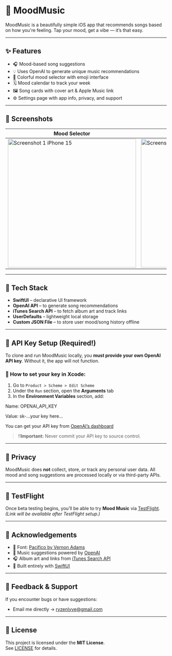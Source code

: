 # 🎵 MoodMusic

MoodMusic is a beautifully simple iOS app that recommends songs based on how you're feeling. Tap your mood, get a vibe — it’s that easy.

---

## ✨ Features

- 🎧 Mood-based song suggestions
- 💡 Uses OpenAI to generate unique music recommendations
- 🎨 Colorful mood selector with emoji interface
- 🗓️ Mood calendar to track your week
- 🖼️ Song cards with cover art & Apple Music link
- ⚙️ Settings page with app info, privacy, and support

---

## 📱 Screenshots

| Mood Selector | Song Card |
|---------------|-----------|
| <img src="https://github.com/user-attachments/assets/2826ad28-97a0-417f-98e3-d0aeda84d902" width="400" alt="Screenshot 1 iPhone 15"> | <img src="https://github.com/user-attachments/assets/2bbf25e4-7b5a-4335-b274-2ebe0a96fb77" width="400" alt="Screenshot 2 iPhone 15"> |

---

## 🚀 Tech Stack

- **SwiftUI** – declarative UI framework
- **OpenAI API** – to generate song recommendations
- **iTunes Search API** – to fetch album art and track links
- **UserDefaults** – lightweight local storage
- **Custom JSON File** – to store user mood/song history offline

---

## 🔐 API Key Setup (Required!)

To clone and run MoodMusic locally, you **must provide your own OpenAI API key**. Without it, the app will not function.

### 🔧 How to set your key in Xcode:

1. Go to `Product > Scheme > Edit Scheme`
2. Under the `Run` section, open the **Arguments** tab
3. In the **Environment Variables** section, add:

Name: OPENAI_API_KEY

Value: sk-…your key here…

You can get your API key from [OpenAI’s dashboard](https://platform.openai.com/account/api-keys)

> ‼️**Important:** Never commit your API key to source control.

---

## 🔐 Privacy

MoodMusic does **not** collect, store, or track any personal user data. All mood and song suggestions are processed locally or via third-party APIs.

---

## 🧪 TestFlight

Once beta testing begins, you’ll be able to try **Mood Music** via [TestFlight](https://testflight.apple.com/join/your-link-here).  
_(Link will be available after TestFlight setup.)_

---

## 🙌 Acknowledgements

- 🎨 Font: [Pacifico by Vernon Adams](https://fonts.google.com/specimen/Pacifico/about)
- 🎵 Music suggestions powered by [OpenAI](https://openai.com/)
- 🎧 Album art and links from [iTunes Search API](https://developer.apple.com/library/archive/documentation/AudioVideo/Conceptual/iTuneSearchAPI/)
- 🔧 Built entirely with [SwiftUI](https://developer.apple.com/xcode/swiftui/)

---

## 💬 Feedback & Support

If you encounter bugs or have suggestions:
- Email me directly → [ryzenlyve@gmail.com](mailto:ryzenlyve@gmail.com)

---

## 📄 License

This project is licensed under the **MIT License**.  
See [LICENSE](LICENSE) for details.
